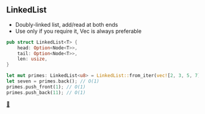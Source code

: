 ## LinkedList

* Doubly-linked list, add/read at both ends
* Use only if you require it, Vec is always preferable

```rust
pub struct LinkedList<T> {
    head: Option<Node<T>>,
    tail: Option<Node<T>>,
    len: usize,
}
```

```rust
let mut primes: LinkedList<u8> = LinkedList::from_iter(vec![2, 3, 5, 7].into_iter());
let seven = primes.back(); // O(1)
primes.push_front(1); // O(1)
primes.push_back(11); // O(1)
```

[📒](https://doc.rust-lang.org/std/collections/struct.LinkedList.html)